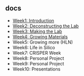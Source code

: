 ## docs

- [Week1: Introduction](week1/week1.md)
- [Week2: Deconstructing the Lab](week2/week2.md)
- [Week3: Making the Lab](week3/week3.md)
- [Week4: Growing Materials](week4/week4.md)
- Week5: Growing more (HLN)
- Week6: Life in Silico
- Week7: CRISPER Week
- Week8: Personal Project
- Week9: Personal Project
- Week10: Presentations